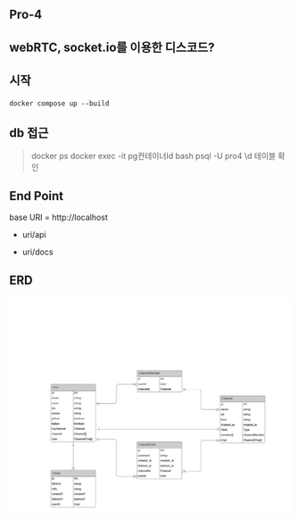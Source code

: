 ## Pro-4

## webRTC, socket.io를 이용한 디스코드?

## 시작

`docker compose up --build`

## db 접근

> docker ps
> docker exec -it pg컨테이너Id bash
> psql -U pro4
> \d 테이블 확인

## End Point

base URI = http://localhost

- uri/api

- uri/docs

## ERD

<img src="./lib/pro-4-ERD_3.png">
